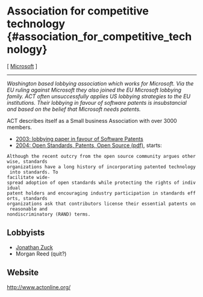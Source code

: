 # Association for competitive technology {#association_for_competitive_technology}

\[ [ Microsoft](SwpatmicrosoftEn "wikilink") \]

------------------------------------------------------------------------

*Washington based lobbying association which works for Microsoft. Via
the EU ruling against Microsoft they also joined the EU Microsoft
lobbying family. ACT often unsuccessfully applies US lobbying strategies
to the EU institutions. Their lobbying in favour of software patents is
insubstancial and based on the belief that Microsoft needs patents.*

ACT describes itself as a Small business Association with over 3000
members.

-   [2003: lobbying paper in favour of Software
    Patents](http://www.actonline.org/documents/2003patents.pdf "wikilink")
-   [2004: Open Standards, Patents, Open Source
    (pdf)](http://www.actonline.org/documents/041109%20ACT%20Whitepaper%20on%20OSS%20and%20Open%20Standards%20FINAL.pdf "wikilink"),
    starts:

`Although the recent outcry from the open source community argues otherwise, standards`\
`organizations have a long history of incorporating patented technology into standards. To`\
`facilitate wide-spread adoption of open standards while protecting the rights of individual`\
`patent holders and encouraging industry participation in standards efforts, standards`\
`organizations ask that contributors license their essential patents on reasonable and`\
`nondiscriminatory (RAND) terms.`

## Lobbyists

-   [ Jonathan Zuck](JonathanZuckEn "wikilink")
-   Morgan Reed (quit?)

## Website

<http://www.actonline.org/>

